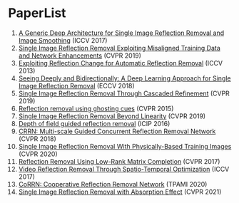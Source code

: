 # PaperList

1. [A Generic Deep Architecture for Single Image Reflection Removal and Image Smoothing](https://arxiv.org/pdf/1708.03474.pdf) (ICCV 2017)
2. [Single Image Reflection Removal Exploiting Misaligned Training Data and Network Enhancements](https://www.semanticscholar.org/reader/4184346f9e8548dbae33559a30290def2f0bf0f1) (CVPR 2019)
3. [Exploiting Reflection Change for Automatic Reflection Removal](https://ieeexplore.ieee.org/stamp/stamp.jsp?tp=&arnumber=6751413&tag=1) (ICCV 2013)
4. [Seeing Deeply and Bidirectionally: A Deep Learning Approach for Single Image Reflection Removal](https://openaccess.thecvf.com/content_ECCV_2018/papers/Jie_Yang_Seeing_Deeply_and_ECCV_2018_paper.pdf) (ECCV 2018)
5. [Single Image Reflection Removal Through Cascaded Refinement](https://arxiv.org/pdf/1911.06634.pdf) (CVPR 2019)
6. [Reflection removal using ghosting cues](https://ieeexplore.ieee.org/stamp/stamp.jsp?tp=&arnumber=7298939) (CVPR 2015)
7. [Single Image Reflection Removal Beyond Linearity](https://openaccess.thecvf.com/content_CVPR_2019/papers/Wen_Single_Image_Reflection_Removal_Beyond_Linearity_CVPR_2019_paper.pdf) (CVPR 2019)
8. [Depth of field guided reflection removal](https://ieeexplore.ieee.org/stamp/stamp.jsp?tp=&arnumber=7532311) (ICIP 2016)
9. [CRRN: Multi-scale Guided Concurrent Reflection Removal Network](https://ieeexplore.ieee.org/stamp/stamp.jsp?tp=&arnumber=8578600) (CVPR 2018)
10. [Single Image Reflection Removal With Physically-Based Training Images](https://arxiv.org/pdf/1904.11934.pdf) (CVPR 2020)
11. [Reflection Removal Using Low-Rank Matrix Completion](https://openaccess.thecvf.com/content_cvpr_2017/papers/Han_Reflection_Removal_Using_CVPR_2017_paper.pdf) (CVPR 2017)
12. [Video Reflection Removal Through Spatio-Temporal Optimization](https://dspace.mit.edu/bitstream/handle/1721.1/137933/video-reflection-removal-through-spatio-temporal-optimization-iccv-2017-nandoriya-et-al.pdf?sequence=2) (ICCV 2017)
13. [CoRRN: Cooperative Reflection Removal Network](https://ieeexplore.ieee.org/stamp/stamp.jsp?tp=&arnumber=8733000&tag=1) (TPAMI 2020)
14. [Single Image Reflection Removal with Absorption Effect](https://ieeexplore.ieee.org/stamp/stamp.jsp?tp=&arnumber=9577576) (CVPR 2021)
